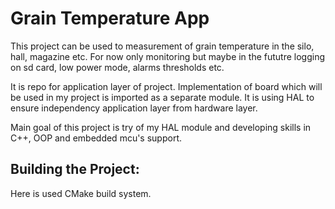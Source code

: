 # Grain Temperature App
This project can be used to measurement of grain temperature in the silo, hall, magazine etc. For now only monitoring but maybe in the fututre logging on sd card, low power mode, alarms thresholds etc.

It is repo for application layer of project. Implementation of board which will be used in my project is imported as a separate module. It is using HAL to ensure independency application layer from hardware layer.

Main goal of this project is try of my HAL module and developing skills in C++, OOP and embedded mcu's support.

## Building the Project:
Here is used CMake build system.

